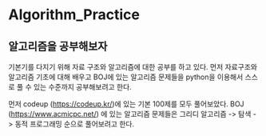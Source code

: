 # Algorithm_Practice

## 알고리즘을 공부해보자
  기본기를 다지기 위해 자료 구조와 알고리즘에 대한 공부를 하고 있다. 
  먼저 자료구조와 알고리즘 기초에 대해 배우고 BOJ에 있는 알고리즘 문제들을 python을 이용해서 스스로 풀 수 있는 수준까지 공부해보려고 한다.
  
  먼저 codeup (https://codeup.kr/)에 있는 기본 100제를 모두 풀어보았다.
  BOJ (https://www.acmicpc.net/) 에 있는 알고리즘 문제들은 그리디 알고리즘 -> 탐색 -> 동적 프로그래밍 순으로 풀어보려고 한다. 
  
